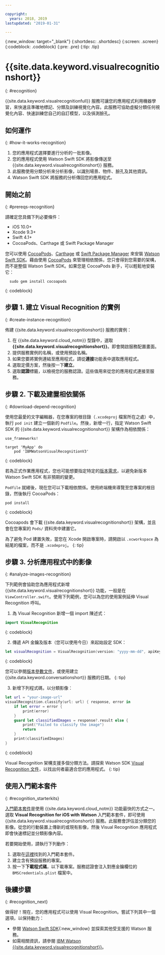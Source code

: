 ```yaml
---

copyright:
  years: 2018, 2019
lastupdated: "2019-01-31"

---
```


{:new_window: target="_blank"}
{:shortdesc: .shortdesc}
{:screen: .screen}
{:codeblock: .codeblock}
{:pre: .pre}
{:tip: .tip}

# {{site.data.keyword.visualrecognitionshort}}
{: #recognition}

{{site.data.keyword.visualrecognitionfull}} 服務可讓您的應用程式利用機器學習，來快速且準確地標記、分類及訓練視覺化內容。此服務可協助虛擬分類任何視覺化內容、快速訓練您自己的自訂模型，以及偵測臉孔。

## 如何運作
{: #how-it-works-recognition}

1. 您的應用程式選擇要進行分析的一批影像。
2. 您的應用程式使用 Watson Swift SDK 將影像傳送至 {{site.data.keyword.visualrecognitionshort}} 服務。
3. 此服務使用分類分析來分析影像，以識別場景、物件、臉孔及其他資訊。
4. Watson Swift SDK 將服務的分析傳回您的應用程式。

## 開始之前
{: #prereqs-recognition}

請確定您具備下列必要條件：

* iOS 10.0+
* Xcode 9.3+
* Swift 4.1+
* CocoaPods、Carthage 或 Swift Package Manager

您可以使用 [CocoaPods](https://github.com/watson-developer-cloud/swift-sdk#cocoapods)、[Carthage](https://github.com/watson-developer-cloud/swift-sdk#carthage) 或 [Swift Package Manager](https://github.com/watson-developer-cloud/swift-sdk#swift-package-manager) 來安裝 [Watson Swift SDK](https://github.com/watson-developer-cloud/swift-sdk)。藉由使用 [CocoaPods](https://cocoapods.org/) 來管理相依關係，您只會得到您需要的架構，而不是整個 Watson Swift SDK。如果您是 CocoaPods 新手，可以輕鬆地安裝它：

```console
  sudo gem install cocoapods
  ```
{: codeblock}

## 步驟 1. 建立 Visual Recognition 的實例
{: #create-instance-recognition}

佈建 {{site.data.keyword.visualrecognitionshort}} 服務的實例：

1. 在 {{site.data.keyword.cloud_notm}} 型錄中，選取 **{{site.data.keyword.visualrecognitionshort}}**。即會開啟服務配置畫面。
2. 提供服務實例的名稱，或使用預設名稱。
3. 如果您要將實例連結至應用程式，請從**連接**功能表中選取應用程式。
4. 選取定價方案，然後按一下**建立**。
5. 選取**認證**標籤，以檢視您的服務認證。這些值用來從您的應用程式連接至服務。

## 步驟 2. 下載及建置相依關係
{: #download-depend-recognition}

使用您最愛的文字編輯器，在您專案的根目錄（`.xcodeproj` 檔案所在之處）中，執行 `pod init` 建立一個新的 `Podfile`。然後，新增一行，指定 Watson Swift SDK 的 {{site.data.keyword.visualrecognitionshort}} 架構作為相依關係：

```pod
use_frameworks!

target 'MyApp' do
    pod 'IBMWatsonVisualRecognitionV3'
```
{: codeblock}

若為正式作業應用程式，您也可能想要指定特定的[版本需求](https://guides.cocoapods.org/using/the-podfile.html#specifying-pod-versions)，以避免新版本 Watson Swift SDK 有非預期的變更。

`Podfile` 就緒後，現在您可以下載相依關係。使用終端機來導覽至您專案的根目錄，然後執行 CocoaPods：

```console
pod install
```
{: codeblock}

Cocoapods 會下載 {{site.data.keyword.visualrecognitionshort}} 架構，並且會在您專案的 `Pods/` 資料夾中建置它。

為了避免 Pod 建置失敗，當您在 Xcode 開啟專案時，請開啟以 `.xcworkspace` 為結尾的檔案，而不是 `.xcodeproj`。
{: tip}

## 步驟 3. 分析應用程式中的影像
{: #analyze-images-recognition}

下列範例會協助您為應用程式新增 {{site.data.keyword.visualrecognitionshort}} 功能，一般是在 `ViewController.swift`。使用下列範例，您可以為您的使用案例延伸 Visual Recognition 呼叫。

1. 為 Visual Recognition 新增一個 import 陳述式：
  ```swift
  import VisualRecognition
  ```
  {: codeblock}

2. 傳遞 API 金鑰及版本（您可以使用今日）來起始設定 SDK：
  ```swift
  let visualRecognition = VisualRecognition(version: "yyyy-mm-dd", apiKey: "your-api-key")
  ```
  {: codeblock}

  您可以參閱[版本參數文件](https://cloud.ibm.com/apidocs/visual-recognition#versioning)，或使用建立 {{site.data.keyword.conversationshort}} 服務的日期。
  {: tip}

3. 新增下列程式碼，以分類影像：
  ```swift
  let url = "your-image-url"
  visualRecognition.classify(url: url) { response, error in
      if let error = error {
          print(error)
      }
      guard let classifiedImages = response?.result else {
          print("Failed to classify the image")
          return
      }
      print(classifiedImages)
  }
  ```
  {: codeblock}

Visual Recognition 架構支援多個分類方法。請探索 Watson SDK [Visual Recognition 文件](https://watson-developer-cloud.github.io/swift-sdk/services/VisualRecognitionV3/index.html)，以找出何者最適合您的應用程式。
{: tip}

## 使用入門範本套件
{: #recognition_starterkits}

[入門範本套件](https://cloud.ibm.com/developer/appledevelopment/starter-kits)是使用 {{site.data.keyword.cloud_notm}} 功能最快的方式之一。選取 **Visual Recognition for iOS with Watson** 入門範本套件，即可使用 {{site.data.keyword.visualrecognitionshort}} 服務。此服務會評估並分類您的影像。從您的行動裝置上傳新的或現有影像，然後 Visual Recognition 應用程式即會快速標記並分類影像內容。

若要開始使用，請執行下列動作：
1. 選取在[這裡](https://cloud.ibm.com/developer/appledevelopment/starter-kits/visual-recognition-for-ios-with-watson)找到的入門範本套件。
2. 建立含有預設服務的專案。
3. 按一下**下載程式碼**，以下載專案。服務認證會注入對應金鑰欄位的 `BMSCredentials.plist` 檔案中。

## 後續步驟
{: #recognition_next}

做得好！現在，您的應用程式可以使用 Visual Recognition。嘗試下列其中一個選項，以保持動力：
* 參閱 [Watson Swift SDK](https://github.com/watson-developer-cloud/swift-sdk){:new_window} 並探索其他受支援的 Watson 服務。
* 如需相關資訊，請參閱 [IBM Watson {{site.data.keyword.visualrecognitionshort}}](https://www.ibm.com/watson/services/visual-recognition/)。
